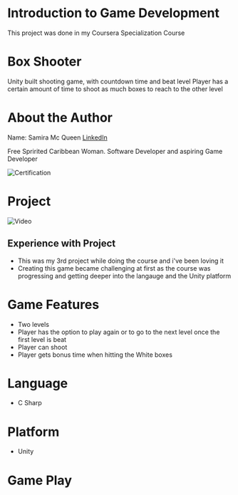 # Introduction to Game Development
This project was done in my Coursera Specialization Course

# Box Shooter
Unity built shooting game, with countdown time and beat level
Player has a certain amount of time to shoot as much boxes to reach to the other level

# About the Author
Name: Samira Mc Queen
[LinkedIn](https://www.linkedin.com/in/samira-mc-queen-1882431a7/)

Free Spririted Caribbean Woman.
Software Developer and aspiring Game Developer

![Certification](./src/assets/images/Angular.png)
# Project 
![Video](./src/assets/images/angular.gif)

## Experience with Project
- This was my 3rd project while doing the course and i've been loving it
- Creating this game became challenging at first as the course was progressing and getting deeper into the langauge and the Unity platform

# Game Features
- Two levels
- Player has the option to play again or to go to the next level once the first level is beat
- Player can shoot
- Player gets bonus time when hitting the White boxes

# Language
- C Sharp

# Platform
- Unity

# Game Play


